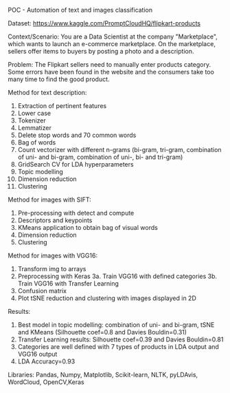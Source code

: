 POC - Automation of text and images classification

Dataset: https://www.kaggle.com/PromptCloudHQ/flipkart-products

Context/Scenario: You are a Data Scientist at the company "Marketplace", which wants to launch an e-commerce marketplace. On the marketplace, sellers offer items to buyers by posting a photo and a description.

Problem: The Flipkart sellers need to manually enter products category. Some errors have been found in the website and the consumers take too many time to find the good product.

Method for text description:
1. Extraction of pertinent features
2. Lower case
3. Tokenizer
4. Lemmatizer
5. Delete stop words and 70 common words
6. Bag of words
7. Count vectorizer with different n-grams (bi-gram, tri-gram, combination of uni- and bi-gram, combination of uni-, bi- and tri-gram)
8. GridSearch CV for LDA hyperparameters
9. Topic modelling
10. Dimension reduction
11. Clustering

Method for images with SIFT:
1. Pre-processing with detect and compute
2. Descriptors and keypoints
3. KMeans application to obtain bag of visual words
4. Dimension reduction
5. Clustering

Method for images with VGG16:
1. Transform img to arrays
2. Preprocessing with Keras
3a. Train VGG16 with defined categories
3b. Train VGG16 with Transfer Learning
4. Confusion matrix
5. Plot tSNE reduction and clustering with images displayed in 2D

Results:
1. Best model in topic modelling: combination of uni- and bi-gram, tSNE and KMeans (Silhouette coef=0.8 and Davies Bouldin=0.31)
2. Transfer Learning results: Silhouette coef=0.39 and Davies Bouldin=0.81
3. Categories are well defined with 7 types of products in LDA output and VGG16 output
3. LDA Accuracy=0.93

Libraries: Pandas, Numpy, Matplotlib, Scikit-learn, NLTK, pyLDAvis, WordCloud, OpenCV,Keras
